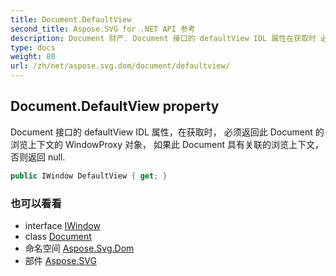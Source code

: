 ```yaml
---
title: Document.DefaultView
second_title: Aspose.SVG for .NET API 参考
description: Document 财产. Document 接口的 defaultView IDL 属性在获取时 必须返回此 Document 的浏览上下文的 WindowProxy 对象 如果此 Document 具有关联的浏览上下文否则返回 null.
type: docs
weight: 80
url: /zh/net/aspose.svg.dom/document/defaultview/
---
```

## Document.DefaultView property

Document 接口的 defaultView IDL 属性，在获取时， 必须返回此 Document 的浏览上下文的 WindowProxy 对象， 如果此 Document 具有关联的浏览上下文，否则返回 null.

```csharp
public IWindow DefaultView { get; }
```

### 也可以看看

* interface [IWindow](../../../aspose.svg.window/iwindow/)
* class [Document](../)
* 命名空间 [Aspose.Svg.Dom](../../document/)
* 部件 [Aspose.SVG](../../../)


